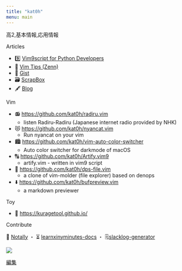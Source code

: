 ```yaml
---
title: "kat0h"
menu: main
---
```


高2,基本情報,応用情報

Articles
- 9️⃣ [Vim9script for Python Developers](https://zenn.dev/kato_k/articles/4585f83764f38b) 
- 🍵 [Vim Tips (Zenn)](https://zenn.dev/topics/vimtips)
- 📝 [Gist](https://gist.github.com/kat0h)
- 🗃 [ScrapBox](https://scrapbox.io/kat0h/)
- 🖋 [Blog](https://kat0h.github.io)

Vim
- 📻 https://github.com/kat0h/radiru.vim
  - listen Radiru-Radiru (Japanese internet radio provided by NHK)
- 😻 https://github.com/kat0h/nyancat.vim 
  - Run nyancat on your vim
- 🏙 https://github.com/kat0h/vim-auto-color-switcher
  - Auto color switcher for darkmode of macOS
- 🔠 https://github.com/kat0h/Artify.vim9
  - artify.vim - written in vim9 script
- 📁 https://github.com/kat0h/dps-file.vim
  - a clone of vim-molder (file explorer) based on denops
- ⬇️ https://github.com/kat0h/bufpreview.vim
  - a markdown previewer

Toy
- 🐠 https://kuragetool.github.io/

Contribute

📔 [Notally](https://github.com/OmGodse/Notally) ・ 
⏳ [learnxinyminutes-docs](https://github.com/adambard/learnxinyminutes-docs) ・ 
🗒[slacklog-generator](https://github.com/vim-jp/slacklog-generator) 

[![](https://github-readme-stats.vercel.app/api?username=kat0h)](https://github.com/anuraghazra/github-readme-stats)

[編集](https://github.dev/kat0h/blog)